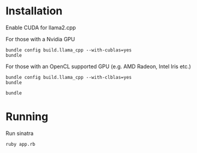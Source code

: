 Installation
============

Enable CUDA for llama2.cpp

For those with a Nvidia GPU

```
bundle config build.llama_cpp --with-cublas=yes
bundle
```

For those with an OpenCL supported GPU (e.g. AMD Radeon, Intel Iris etc.)

```
bundle config build.llama_cpp --with-clblas=yes
bundle

```


```
bundle
```

Running
========

Run sinatra
```
ruby app.rb
```